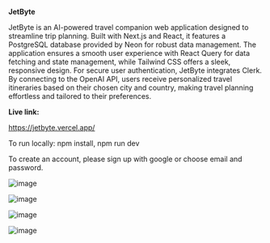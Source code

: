 **JetByte** 

JetByte is an AI-powered travel companion web application designed to streamline trip planning. 
Built with Next.js and React, it features a PostgreSQL database provided by Neon for robust data management. 
The application ensures a smooth user experience with React Query for data fetching and state management, while Tailwind CSS offers a sleek, responsive design. 
For secure user authentication, JetByte integrates Clerk. 
By connecting to the OpenAI API, users receive personalized travel itineraries based on their chosen city and country, making travel planning effortless and tailored to their preferences.

**Live link:**

https://jetbyte.vercel.app/

To run locally: npm install, npm run dev

To create an account, please sign up with google or choose email and password.



![image](https://github.com/user-attachments/assets/8eff6757-d8d0-4aef-b857-4fa22c9b27e1)

![image](https://github.com/user-attachments/assets/ab656041-896e-4519-8a67-3f89114c55a9)

![image](https://github.com/user-attachments/assets/5287e011-ef78-48b9-a63a-a0261b3a2497)

![image](https://github.com/user-attachments/assets/607a506c-9cf4-4e0f-bd1f-04d0c985a74b)











